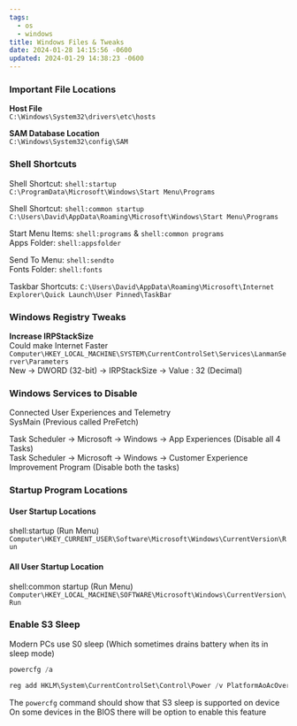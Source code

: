 ```yaml
---
tags:
  - os
  - windows
title: Windows Files & Tweaks
date: 2024-01-28 14:15:56 -0600
updated: 2024-01-29 14:38:23 -0600
---
```


### Important File Locations

**Host File**  
`C:\Windows\System32\drivers\etc\hosts` 

**SAM Database Location**  
`C:\Windows\System32\config\SAM`

### Shell Shortcuts

Shell Shortcut: `shell:startup`  
`C:\ProgramData\Microsoft\Windows\Start Menu\Programs`

Shell Shortcut: `shell:common startup`  
`C:\Users\David\AppData\Roaming\Microsoft\Windows\Start Menu\Programs`

Start Menu Items: `shell:programs` & `shell:common programs`  
Apps Folder: `shell:appsfolder`

Send To Menu: `shell:sendto`  
Fonts Folder: `shell:fonts`

Taskbar Shortcuts: `C:\Users\David\AppData\Roaming\Microsoft\Internet Explorer\Quick Launch\User Pinned\TaskBar`

### Windows Registry Tweaks

**Increase IRPStackSize**  
Could make Internet Faster       `Computer\HKEY_LOCAL_MACHINE\SYSTEM\CurrentControlSet\Services\LanmanServer\Parameters`  
New → DWORD (32-bit) → IRPStackSize → Value : 32 (Decimal)

### Windows Services to Disable

Connected User Experiences and Telemetry  
SysMain (Previous called PreFetch)

Task Scheduler -> Microsoft -> Windows -> App Experiences (Disable all 4 Tasks)  
Task Scheduler -> Microsoft -> Windows -> Customer Experience Improvement Program (Disable both the tasks)

### Startup Program Locations

#### User Startup Locations
shell:startup (Run Menu)  
`Computer\HKEY_CURRENT_USER\Software\Microsoft\Windows\CurrentVersion\Run`

#### All User Startup Location
shell:common startup (Run Menu)  
`Computer\HKEY_LOCAL_MACHINE\SOFTWARE\Microsoft\Windows\CurrentVersion\Run`

### Enable S3 Sleep

Modern PCs use S0 sleep (Which sometimes drains battery when its in sleep mode)

```powershell
powercfg /a

reg add HKLM\System\CurrentControlSet\Control\Power /v PlatformAoAcOverride /t REG_DWORD /d 0 /f
```

The `powercfg` command should show that S3 sleep is supported on device
On some devices in the BIOS there will be option to enable this feature
